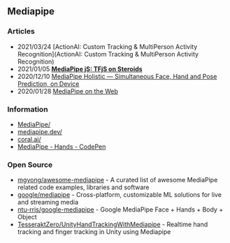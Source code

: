 ## Mediapipe

### Articles
- 2021/03/24 [ActionAI: Custom Tracking & MultiPerson Activity Recognition](ActionAI: Custom Tracking & MultiPerson Activity Recognition)
- 2021/01/05 [**MediaPipe jS: TFjS on Steroids**](https://dj-ai.medium.com/mediapipe-1f6818a44c9)
- 2020/12/10 [MediaPipe Holistic — Simultaneous Face, Hand and Pose Prediction, on Device](https://ai.googleblog.com/2020/12/mediapipe-holistic-simultaneous-face.html)
- 2020/01/28 [MediaPipe on the Web](https://developers.googleblog.com/2020/01/mediapipe-on-web.html)



### Information
- [MediaPipe/](https://google.github.io/mediapipe/)
- [mediapipe.dev/](https://mediapipe.dev/)
- [coral.ai/](https://coral.ai/) 
- [MediaPipe - Hands - CodePen](https://codepen.io/mediapipe/pen/RwGWYJw)


### Open Source
- [mgyong/awesome-mediapipe](https://github.com/mgyong/awesome-mediapipe) - A curated list of awesome MediaPipe related code examples, libraries and software
- [google/mediapipe](https://github.com/google/mediapipe) - Cross-platform, customizable ML solutions for live and streaming media
- [ntu-rris/google-mediapipe](https://github.com/ntu-rris/google-mediapipe) - Google MediaPipe Face + Hands + Body + Object
- [TesseraktZero/UnityHandTrackingWithMediapipe](https://github.com/TesseraktZero/UnityHandTrackingWithMediapipe) - Realtime hand tracking and finger tracking in Unity using Mediapipe

